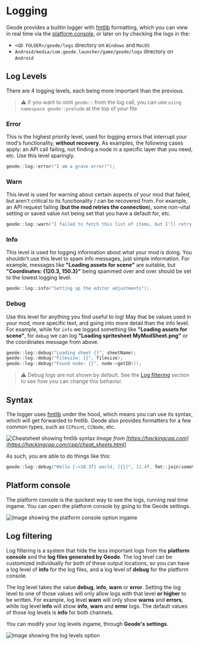 # Logging

Geode provides a builtin logger with [fmtlib](https://fmt.dev/latest/index.html) formatting, which you can view in real time via the [platform console](#platform-console), or later on by checking the logs in the:
* `<GD FOLDER>/geode/logs` directory on `Windows` and `MacOS`
* `Android/media/com.geode.launcher/game/geode/logs` directory on `Android`

## Log Levels
There are 4 logging levels, each being more important than the previous.

> :warning: If you want to omit `geode::` from the log call, you can use ```using namespace geode::prelude``` at the top of your file

### Error

This is the highest priority level, used for logging errors that interrupt your mod's functionality, **without recovery**. As examples, the following cases apply: an API call failing, not finding a node in a specific layer that you need, etc. Use this level sparingly.

```cpp
geode::log::error("I am a grave error!");
```

### Warn

This level is used for warning about certain aspects of your mod that failed, but aren't critical to its functionality / can be recovered from. For example, an API request failing (**but the mod retries the connection**), some non-vital setting or saved value not being set that you have a default for, etc.

```cpp
geode::log::warn("I failed to fetch this list of items, but I'll retry a few times");
```

### Info

This level is used for logging information about what your mod is doing. You shouldn't use this level to spam info messages, just simple information. For example, messages like **"Loading assets for scene"** are suitable, but **"Coordinates: {120.3, 150.3}"** being spammed over and over should be set to the lowest logging level.

```cpp
geode::log::info("Setting up the editor adjustments");
```

### Debug

Use this level for anything you find useful to log! May that be values used in your mod, more specific text, and going into more detail than the info level. For example, while for `info` we logged something like **"Loading assets for scene"**, for `debug` we can log **"Loading spritesheet MyModSheet.png"** or the coordinates message from above.

```cpp
geode::log::debug("Loading sheet {}", sheetName);
geode::log::debug("Filesize: {}", filesize);
geode::log::debug("Found node: {}", node->getID());
```

> :warning: Debug logs are not shown by default. See the [Log filtering](#log-filtering) section to see how you can change this behavior.

## Syntax
The logger uses [fmtlib](https://fmt.dev/latest/syntax.html) under the hood, which means you can use its syntax, which will get forwarded to fmtlib. Geode also provides formatters for a few common types, such as `CCPoint`, `CCNode`, etc.

![Cheatsheet showing fmtlib syntax](https://hackingcpp.com/cpp/libs/fmt.png)
*Image from [https://hackingcpp.com](https://hackingcpp.com/cpp/cheat_sheets.html)*

As such, you are able to do things like this:
```cpp
geode::log::debug("Hello {:>10.3f} world, [{}]", 12.4f, fmt::join(someVec, ", "));
```

## Platform console
The platform console is the quickest way to see the logs, running real time ingame. You can open the platform console by going to the Geode settings.

![Image showing the platform console option ingame](/assets/geode_platform_console.png)

## Log filtering

Log filtering is a system that hide the less important logs from the **platform console** and the **log files generated by Geode**. The log level can be customized individually for both of these output locations, so you can have a log level of **info** for the log files, and a log level of **debug** for the platform console.

The log level takes the value **debug**, **info**, **warn** or **error**. Setting the log level to one of those values will only allow logs with that level **or higher** to be written. For example, log level **warn** will only show **warns** and **errors**, while log level **info** will show **info**, **warn** and **error** logs. The default values of those log levels is **info** for both channels.

You can modify your log levels ingame, through **Geode's settings**.

![Image showing the log levels option](/assets/geode_log_levels.png)
